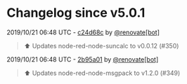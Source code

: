 # Changelog since v5.0.1

2019/10/21 06:48 UTC - [c24d68c](https://github.com/hassio-addons/addon-node-red/commit/c24d68ceec4ca89baf2b5bc9c5632000aa71ba72) by [@renovate[bot]](https://github.com/apps/renovate)
> :arrow_up: Updates node-red-node-suncalc to v0.0.12 (#350) 

2019/10/21 06:48 UTC - [2b95a01](https://github.com/hassio-addons/addon-node-red/commit/2b95a01b2255c9ac9ffe77985c27e3ba07324db6) by [@renovate[bot]](https://github.com/apps/renovate)
> :arrow_up: Updates node-red-node-msgpack to v1.2.0 (#349) 

